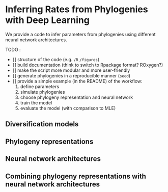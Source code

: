 # Inferring Rates from Phylogenies with Deep Learning 

We provide a code to infer parameters from phylogenies using different neural network architectures. 

TODO : 
- [] structure of the code (e.g. `/R` `/figures`)
- [] build documentation (think to switch to Rpackage format? ROxygen?) 
- [] make the script more modular and more user-friendly 
- [] generate phylogenies in a reproducible manner (`seed`)
- [] provide a simple example (in the README) of the workflow: 
    1. define parameters
    2. simulate phylogenies 
    3. choose phylogeny representation and neural network 
    4. train the model 
    5. evaluate the model (with comparison to MLE)

## Diversification models 

## Phylogeny representations 

## Neural network architectures 

## Combining phylogeny representations with neural network architectures 



